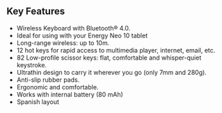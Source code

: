 ## Key Features
- Wireless Keyboard with Bluetooth® 4.0.
- Ideal for using with your Energy Neo 10 tablet
- Long-range wireless: up to 10m.
- 12 hot keys for rapid access to multimedia player, internet, email, etc.
- 82 Low-profile scissor keys: flat, comfortable and whisper-quiet keystroke.
- Ultrathin design to carry it wherever you go (only 7mm and 280g).
- Anti-slip rubber pads.
- Ergonomic and comfortable.
- Works with internal battery (80 mAh)
- Spanish layout
